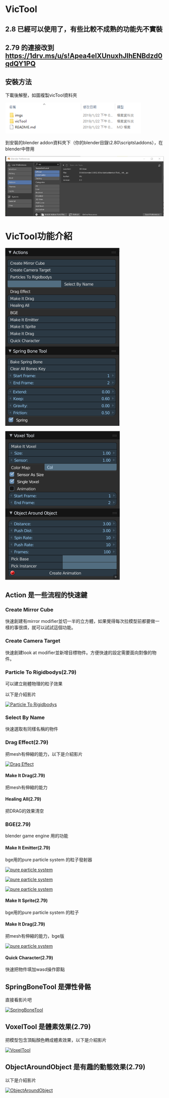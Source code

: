 # VicTool

## 2.8 已經可以使用了，有些比較不成熟的功能先不實裝

## 2.79 的連接改到 https://1drv.ms/u/s!Apea4elXUnuxhJIhENBdzd0qdQY1PQ

## 安裝方法

下載後解壓，如圖複製vicTool資料夾

![Alt text](/imgs/img3.png)

到安裝的blender addon資料夾下（你的blender目錄\2.80\scripts\addons），在blender中啓用

![Alt text](/imgs/img4.png)

# VicTool功能介紹

![Alt text](/imgs/img1.png)

![Alt text](/imgs/img2.png)

## Action 是一些流程的快速鍵

### Create Mirror Cube 

快速創建有mirror modifier並切一半的立方體，如果覺得每次拉模型前都要做一樣的事很煩，就可以試試這個功能。

### Create Camera Target

快速創建look at modifier並新增目標物件。方便快速的設定需要面向對像的物件。

### Particle To Rigidbodys(2.79)

可以建立剛體物理的粒子效果

以下是介紹影片

[![Particle To Rigidbodys](http://img.youtube.com/vi/G61hp533SEk/0.jpg)](https://www.youtube.com/watch?v=G61hp533SEk "Particle To Rigidbodys")

### Select By Name

快速選取有同樣名稱的物件

### Drag Effect(2.79)

把mesh有伸縮的能力，以下是介紹影片

[![Drag Effect](http://img.youtube.com/vi/5haIDFWUm-Y/0.jpg)](https://www.youtube.com/watch?v=5haIDFWUm-Y "Drag Effect")

#### Make It Drag(2.79)

把mesh有伸縮的能力

#### Healing All(2.79)

把DRAG的效果清空

### BGE(2.79)

blender game engine 用的功能

#### Make It Emitter(2.79)

bge用的pure particle system 的粒子發射器

[![pure particle system](http://img.youtube.com/vi/UIB5_1OyqcY/0.jpg)](https://www.youtube.com/watch?v=UIB5_1OyqcY "pure particle system")

[![pure particle system](http://img.youtube.com/vi/bcfBA7S42d4/0.jpg)](https://www.youtube.com/watch?v=bcfBA7S42d4 "pure particle system")

[![pure particle system](http://img.youtube.com/vi/4-qa2oTSPC8/0.jpg)](https://www.youtube.com/watch?v=4-qa2oTSPC8 "pure particle system")

#### Make It Sprite(2.79)

bge用的pure particle system 的粒子

#### Make It Drag(2.79)

把mesh有伸縮的能力，bge版

[![pure particle system](http://img.youtube.com/vi/XEqQVRYO_i4/0.jpg)](https://www.youtube.com/watch?v=XEqQVRYO_i4 "pure particle system")

#### Quick Character(2.79)

快速把物件填加wasd操作節點

## SpringBoneTool 是彈性骨骼

直接看影片吧

[![SpringBoneTool](http://img.youtube.com/vi/Up4L2wYsorI/0.jpg)](https://www.youtube.com/watch?v=Up4L2wYsorI "SpringBoneTool")

## VoxelTool 是體素效果(2.79)

把模型包含頂點顏色轉成體素效果，以下是介紹影片

[![VoxelTool](http://img.youtube.com/vi/VU7X1fNcg7M/0.jpg)](https://www.youtube.com/watch?v=VU7X1fNcg7M "VoxelTool")

## ObjectAroundObject 是有趣的動態效果(2.79)

以下是介紹影片

[![ObjectAroundObject](http://img.youtube.com/vi/F9LaiSzq4Sg/0.jpg)](https://www.youtube.com/watch?v=F9LaiSzq4Sg "ObjectAroundObject")


